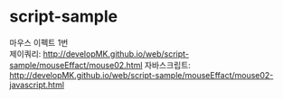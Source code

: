 # script-sample

마우스 이펙트 1번<br>
제이쿼리: http://developMK.github.io/web/script-sample/mouseEffact/mouse02.html
자바스크립트: http://developMK.github.io/web/script-sample/mouseEffact/mouse02-javascript.html
